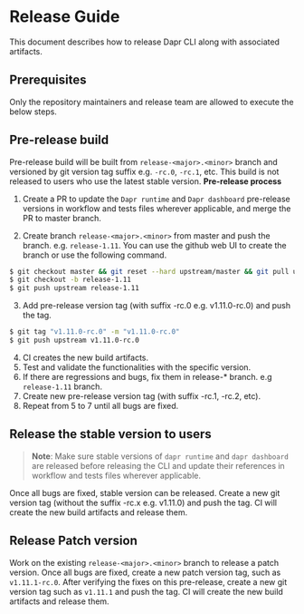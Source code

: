 
# Release Guide

This document describes how to release Dapr CLI along with associated artifacts.

## Prerequisites

Only the repository maintainers and release team are allowed to execute the below steps.

## Pre-release build

Pre-release build will be built from `release-<major>.<minor>` branch and versioned by git version tag suffix e.g. `-rc.0`, `-rc.1`, etc. This build is not released to users who use the latest stable version.
**Pre-release process**
1. Create a PR to update the `Dapr runtime` and `Dapr dashboard` pre-release versions in workflow and tests files wherever applicable, and merge the PR to master branch.

2. Create branch `release-<major>.<minor>` from master and push the branch. e.g. `release-1.11`. You can use the github web UI to create the branch or use the following command.

```sh
$ git checkout master && git reset --hard upstream/master && git pull upstream master
$ git checkout -b release-1.11
$ git push upstream release-1.11
```
3. Add pre-release version tag (with suffix -rc.0 e.g. v1.11.0-rc.0) and push the tag.

```sh
$ git tag "v1.11.0-rc.0" -m "v1.11.0-rc.0"
$ git push upstream v1.11.0-rc.0

```
4. CI creates the new build artifacts.
5. Test and validate the functionalities with the specific version.
6. If there are regressions and bugs, fix them in release-* branch. e.g `release-1.11` branch.
7. Create new pre-release version tag (with suffix -rc.1, -rc.2, etc).
8. Repeat from 5 to 7 until all bugs are fixed.


## Release the stable version to users

> **Note**: Make sure stable versions of `dapr runtime` and `dapr dashboard` are released before releasing the CLI and update their references in workflow and tests files wherever applicable.

Once all bugs are fixed, stable version can be released. Create a new git version tag (without the suffix -rc.x e.g. v1.11.0) and push the tag. CI will create the new build artifacts and release them.

## Release Patch version

Work on the existing `release-<major>.<minor>` branch to release a patch version. Once all bugs are fixed, create a new patch version tag, such as `v1.11.1-rc.0`. After verifying the fixes on this pre-release, create a new git version tag such as `v1.11.1` and push the tag. CI will create the new build artifacts and release them.